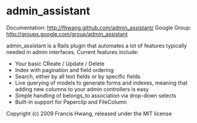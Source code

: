 admin_assistant
===============

Documentation: http://fhwang.github.com/admin_assistant/
Google Group: http://groups.google.com/group/admin_assistant

admin_assistant is a Rails plugin that automates a lot of features typically
needed in admin interfaces. Current features include:

* Your basic CReate / Update / Delete
* Index with pagination and field ordering
* Search, either by all text fields or by specific fields
* Live querying of models to generate forms and indexes, meaning that adding
  new columns to your admin controllers is easy
* Simple handling of belongs_to association via drop-down selects
* Built-in support for Paperclip and FileColumn

Copyright (c) 2009 Francis Hwang, released under the MIT license
